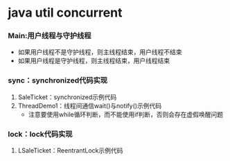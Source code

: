 # java util concurrent

### Main:用户线程与守护线程
+ 如果用户线程不是守护线程，则主线程结束，用户线程不结束<br>
+ 如果用户线程是守护线程，则主线程结束，用户线程结束

### sync：synchronized代码实现
1. SaleTicket：synchronized示例代码
2. ThreadDemo1：线程间通信wait()与notify()示例代码
   + 注意要使用while循环判断，而不能使用if判断，否则会存在虚假唤醒问题

### lock：lock代码实现
1. LSaleTicket：ReentrantLock示例代码